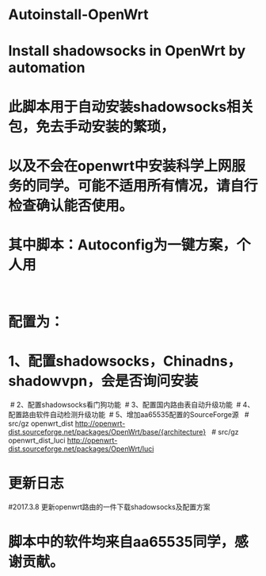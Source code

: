 # Autoinstall-OpenWrt

# Install shadowsocks in OpenWrt by automation

# 此脚本用于自动安装shadowsocks相关包，免去手动安装的繁琐，
# 以及不会在openwrt中安装科学上网服务的同学。可能不适用所有情况，请自行检查确认能否使用。
# 其中脚本：Autoconfig为一键方案，个人用
  
  # 配置为：
  # 1、配置shadowsocks，Chinadns，shadowvpn，会是否询问安装
  # 2、配置shadowsocks看门狗功能
  # 3、配置国内路由表自动升级功能
  # 4、配置路由软件自动检测升级功能
  # 5、增加aa65535配置的SourceForge源
    # src/gz openwrt_dist http://openwrt-dist.sourceforge.net/packages/OpenWrt/base/{architecture}
    # src/gz openwrt_dist_luci http://openwrt-dist.sourceforge.net/packages/OpenWrt/luci

# 更新日志

#2017.3.8 更新openwrt路由的一件下载shadowsocks及配置方案


# 脚本中的软件均来自aa65535同学，感谢贡献。

